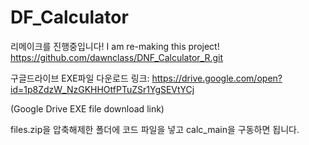 # DF_Calculator

리메이크를 진행중입니다!
I am re-making this project!
https://github.com/dawnclass/DNF_Calculator_R.git


구글드라이브 EXE파일 다운로드 링크: https://drive.google.com/open?id=1p8ZdzW_NzGKHHOtfPTuZSr1YgSEVtYCj

(Google Drive EXE file download link)

files.zip을 압축해제한 폴더에 코드 파일을 넣고 calc_main을 구동하면 됩니다.
